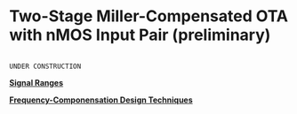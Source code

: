 # Two-Stage Miller-Compensated OTA with nMOS Input Pair (preliminary)

```{figure} img/ExampleTwoStageMillerCompensatedOTA.png
```
`UNDER CONSTRUCTION`

**[Signal Ranges](./user-notebook.ipynb)**

**[Frequency-Componensation Design Techniques](./designer-notebook.ipynb)**



